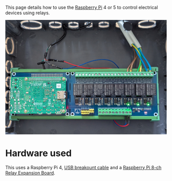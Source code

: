 This page details how to use the [Raspberry Pi](https://www.raspberrypi.com/) 4 or 5 to control electrical devices using relays.

![Pi Relay Board](../img/pi_relay.png)

# Hardware used

This uses a Raspberry Pi 4, [USB breakount cable](https://www.adafruit.com/product/4448) and a [Raspberry Pi 8-ch Relay Expansion Board](https://www.waveshare.com/rpi-relay-board-b.htm).

